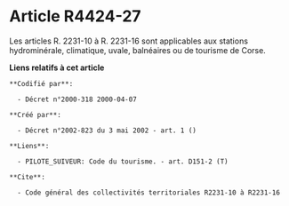 # Article R4424-27

Les articles R. 2231-10 à R. 2231-16 sont applicables aux stations hydrominérale, climatique, uvale, balnéaires ou de
tourisme de Corse.

**Liens relatifs à cet article**

	**Codifié par**:

	  - Décret n°2000-318 2000-04-07

	**Créé par**:

	  - Décret n°2002-823 du 3 mai 2002 - art. 1 ()

	**Liens**:

	  - PILOTE_SUIVEUR: Code du tourisme. - art. D151-2 (T)

	**Cite**:

	  - Code général des collectivités territoriales R2231-10 à R2231-16
